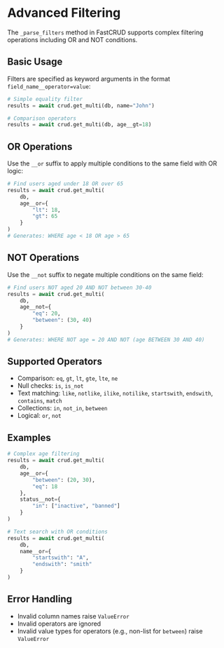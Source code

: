 # Advanced Filtering

The `_parse_filters` method in FastCRUD supports complex filtering operations including OR and NOT conditions.

## Basic Usage

Filters are specified as keyword arguments in the format `field_name__operator=value`:

```python
# Simple equality filter
results = await crud.get_multi(db, name="John")

# Comparison operators
results = await crud.get_multi(db, age__gt=18)
```

## OR Operations

Use the `__or` suffix to apply multiple conditions to the same field with OR logic:

```python
# Find users aged under 18 OR over 65
results = await crud.get_multi(
    db,
    age__or={
        "lt": 18,
        "gt": 65
    }
)
# Generates: WHERE age < 18 OR age > 65
```

## NOT Operations

Use the `__not` suffix to negate multiple conditions on the same field:

```python
# Find users NOT aged 20 AND NOT between 30-40
results = await crud.get_multi(
    db,
    age__not={
        "eq": 20,
        "between": (30, 40)
    }
)
# Generates: WHERE NOT age = 20 AND NOT (age BETWEEN 30 AND 40)
```

## Supported Operators

- Comparison: `eq`, `gt`, `lt`, `gte`, `lte`, `ne`
- Null checks: `is`, `is_not`
- Text matching: `like`, `notlike`, `ilike`, `notilike`, `startswith`, `endswith`, `contains`, `match`
- Collections: `in`, `not_in`, `between`
- Logical: `or`, `not`

## Examples

```python
# Complex age filtering
results = await crud.get_multi(
    db,
    age__or={
        "between": (20, 30),
        "eq": 18
    },
    status__not={
        "in": ["inactive", "banned"]
    }
)

# Text search with OR conditions
results = await crud.get_multi(
    db,
    name__or={
        "startswith": "A",
        "endswith": "smith"
    }
)
```

## Error Handling

- Invalid column names raise `ValueError`
- Invalid operators are ignored
- Invalid value types for operators (e.g., non-list for `between`) raise `ValueError`